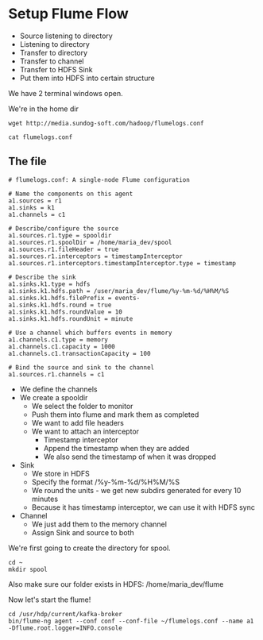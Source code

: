 # Setup Flume Flow

* Source listening to directory
* Listening to directory
* Transfer to directory
* Transfer to channel
* Transfer to HDFS Sink
* Put them into HDFS into certain structure

We have 2 terminal windows open.

We're in the home dir

```
wget http://media.sundog-soft.com/hadoop/flumelogs.conf

cat flumelogs.conf
```

## The file

```
# flumelogs.conf: A single-node Flume configuration

# Name the components on this agent
a1.sources = r1
a1.sinks = k1
a1.channels = c1

# Describe/configure the source
a1.sources.r1.type = spooldir
a1.sources.r1.spoolDir = /home/maria_dev/spool
a1.sources.r1.fileHeader = true
a1.sources.r1.interceptors = timestampInterceptor
a1.sources.r1.interceptors.timestampInterceptor.type = timestamp

# Describe the sink
a1.sinks.k1.type = hdfs
a1.sinks.k1.hdfs.path = /user/maria_dev/flume/%y-%m-%d/%H%M/%S
a1.sinks.k1.hdfs.filePrefix = events-
a1.sinks.k1.hdfs.round = true
a1.sinks.k1.hdfs.roundValue = 10
a1.sinks.k1.hdfs.roundUnit = minute

# Use a channel which buffers events in memory
a1.channels.c1.type = memory
a1.channels.c1.capacity = 1000
a1.channels.c1.transactionCapacity = 100

# Bind the source and sink to the channel
a1.sources.r1.channels = c1
```

* We define the channels
* We create a spooldir
    - We select the folder to monitor
    - Push them into flume and mark them as completed
    - We want to add file headers
    - We want to attach an interceptor 
        + Timestamp interceptor
        + Append the timestamp when they are added
        + We also send the timestamp of when it was dropped
* Sink
    - We store in HDFS
    - Specify the format /%y-%m-%d/%H%M/%S
    - We round the units - we get new subdirs generated for every 10 minutes
    - Because it has timestamp interceptor, we can use it with HDFS sync
* Channel
    - We just add them to the memory channel
    - Assign Sink and source to both

We're first going to create the directory for spool.

```
cd ~
mkdir spool
```

Also make sure our folder exists in HDFS: /home/maria_dev/flume

Now let's start the flume!

```
cd /usr/hdp/current/kafka-broker
bin/flume-ng agent --conf conf --conf-file ~/flumelogs.conf --name a1 -Dflume.root.logger=INFO.console
```







